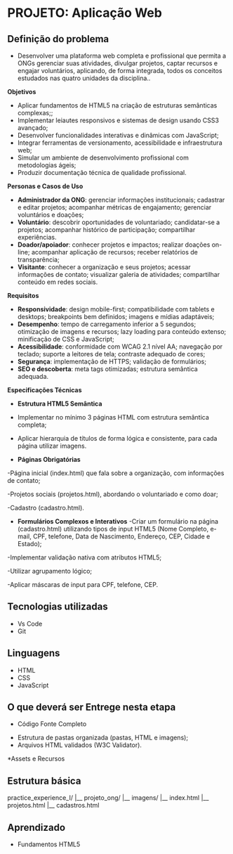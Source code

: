 # PROJETO: Aplicação Web

## Definição do problema

* Desenvolver uma plataforma web completa e profissional que permita a ONGs gerenciar suas atividades, divulgar projetos, captar recursos e engajar voluntários, aplicando, de forma integrada, todos os conceitos estudados nas quatro unidades da disciplina.. 

**Objetivos**

* Aplicar fundamentos de HTML5 na criação de estruturas semânticas complexas;;
* Implementar leiautes responsivos e sistemas de design usando CSS3 avançado;
* Desenvolver funcionalidades interativas e dinâmicas com JavaScript;
* Integrar ferramentas de versionamento, acessibilidade e infraestrutura web;
* Simular um ambiente de desenvolvimento profissional com metodologias ágeis;
* Produzir documentação técnica de qualidade profissional.

**Personas e Casos de Uso**

* **Administrador da ONG**: gerenciar informações institucionais; cadastrar e editar projetos; acompanhar métricas de engajamento; gerenciar voluntários e doações;
* **Voluntário**: descobrir oportunidades de voluntariado; candidatar-se a projetos; acompanhar histórico de participação; compartilhar experiências.
* **Doador/apoiador**: conhecer projetos e impactos; realizar doações on-line; acompanhar aplicação de recursos; receber relatórios de transparência;
* **Visitante**: conhecer a organização e seus projetos; acessar informações de contato; visualizar galeria de atividades; compartilhar conteúdo em redes sociais.

**Requisitos**

* **Responsividade**: design mobile-first; compatibilidade com tablets e desktops; breakpoints bem definidos; imagens e mídias adaptáveis;
* **Desempenho**: tempo de carregamento inferior a 5 segundos; otimização de imagens e recursos; lazy loading para conteúdo extenso; minificação de CSS e JavaScript;
* **Acessibilidade**: conformidade com WCAG 2.1 nível AA; navegação por teclado; suporte a leitores de tela; contraste adequado de cores;
* **Segurança**: implementação de HTTPS; validação de formulários;
* **SEO e descoberta**: meta tags otimizadas; estrutura semântica adequada.

**Especificações Técnicas**

* **Estrutura HTML5 Semântica**

- Implementar no mínimo 3 páginas HTML com estrutura semântica completa;

- Aplicar hierarquia de títulos de forma lógica e consistente, para cada página utilizar imagens.

* **Páginas Obrigatórias**

-Página inicial (index.html) que fala sobre a organização, com informações de contato;

-Projetos sociais (projetos.html), abordando o voluntariado e como doar;

-Cadastro (cadastro.html).

* **Formulários Complexos e Interativos**
-Criar um formulário na página (cadastro.html) utilizando tipos de input HTML5 (Nome Completo, e-mail, CPF, telefone, Data de Nascimento, Endereço, CEP, Cidade e Estado);

-Implementar validação nativa com atributos HTML5;

-Utilizar agrupamento lógico;

-Aplicar máscaras de input para CPF, telefone, CEP.


## Tecnologias utilizadas

* Vs Code
* Git

## Linguagens

* HTML
* CSS
* JavaScript

## O que deverá ser Entrege nesta etapa

* Código Fonte Completo

- Estrutura de pastas organizada (pastas, HTML e imagens);
- Arquivos HTML validados (W3C Validator).

*Assets e Recursos

## Estrutura básica

practice_experience_I/
|__ projeto_ong/
	|__ imagens/
	|__ index.html
	|__ projetos.html
	|__ cadastros.html


## Aprendizado

* Fundamentos HTML5

